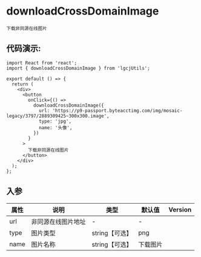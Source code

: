 # downloadCrossDomainImage

```
下载非同源在线图片
```

## 代码演示:

```tsx
import React from 'react';
import { downloadCrossDomainImage } from 'lgcjUtils';

export default () => {
  return (
    <div>
      <button
        onClick={() =>
          downloadCrossDomainImage({
            url: 'https://p9-passport.byteacctimg.com/img/mosaic-legacy/3797/2889309425~300x300.image',
            type: 'jpg',
            name: '头像',
          })
        }
      >
        下载非同源在线图片
      </button>
    </div>
  );
};
```

## 入参

| 属性 | 说明               | 类型           | 默认值   | Version |
| ---- | ------------------ | -------------- | -------- | ------- |
| url  | 非同源在线图片地址 | -              | -        |         |
| type | 图片类型           | string【可选】 | png      |         |
| name | 图片名称           | string【可选】 | 下载图片 |         |
